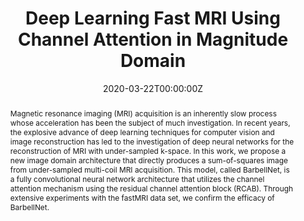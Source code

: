 ---
title: "Deep Learning Fast MRI Using Channel Attention in Magnitude Domain"

# Authors
# If you created a profile for a user (e.g. the default `admin` user), write the username (folder name) here 
# and it will be replaced with their full name and linked to their profile.
authors:
- Joonhyung Lee
- Hyunjong Kim
- Hyungjin Chung
- Jong Chul Ye

# Author notes (optional)
author_notes:
- "Equal contribution"
- "Equal contribution"
- "Equal contribution"

date: "2020-03-22T00:00:00Z"
doi: "10.1109/ISBI45749.2020.9098416"

# Schedule page publish date (NOT publication's date).
publishDate: "2021-03-02T00:00:00Z"

# Publication type.
# Legend: 0 = Uncategorized; 1 = Conference paper; 2 = Journal article;
# 3 = Preprint / Working Paper; 4 = Report; 5 = Book; 6 = Book section;
# 7 = Thesis; 8 = Patent
publication_types: ["2"]

# Publication name and optional abbreviated publication name.
publication: in 2020 17th International Symposium on Biomedical Imaging (ISBI)
publication_short: IEEE ISBI

abstract: Magnetic resonance imaging (MRI) acquisition is an inherently slow process whose acceleration has been the subject of much investigation. In recent years, the explosive advance of deep learning techniques for computer vision and image reconstruction has led to the investigation of deep neural networks for the reconstruction of MRI with under-sampled k-space. In this work, we propose a new image domain architecture that directly produces a sum-of-squares image from under-sampled multi-coil MRI acquisition. This model, called BarbellNet, is a fully convolutional neural network architecture that utilizes the channel attention mechanism using the residual channel attention block (RCAB). Through extensive experiments with the fastMRI data set, we confirm the efficacy of BarbellNet.

# Summary. An optional shortened abstract.
summary: BarbellNet, which consists of long stack of residual channel attention block(RCAB) was proposed for the reconstruction of fast MRI reconstruction. Reconstruction results through this model was placed 6th in the NeurIPS2020 fastMRI challenge.

tags: [Deep Learning, MRI, Attention]

# Display this page in the Featured widget?
featured: false

# Custom links (uncomment lines below)
# links:
# - name: Custom Link
#   url: http://example.org

url_pdf: 'https://ieeexplore.ieee.org/document/9098416'
url_code: 'https://github.com/veritas9872/fastMRI-kspace'
url_dataset: ''
url_poster: ''
url_project: ''
url_slides: ''
url_source: ''
url_video: ''

# Featured image
# To use, add an image named `featured.jpg/png` to your page's folder. 
image:
  caption: 'Image credit: [**Unsplash**](https://unsplash.com/photos/pLCdAaMFLTE)'
  focal_point: ""
  preview_only: false

# Associated Projects (optional).
#   Associate this publication with one or more of your projects.
#   Simply enter your project's folder or file name without extension.
#   E.g. `internal-project` references `content/project/internal-project/index.md`.
#   Otherwise, set `projects: []`.
projects:
- []

# Slides (optional).
#   Associate this publication with Markdown slides.
#   Simply enter your slide deck's filename without extension.
#   E.g. `slides: "example"` references `content/slides/example/index.md`.
#   Otherwise, set `slides: ""`.
slides: ""
---